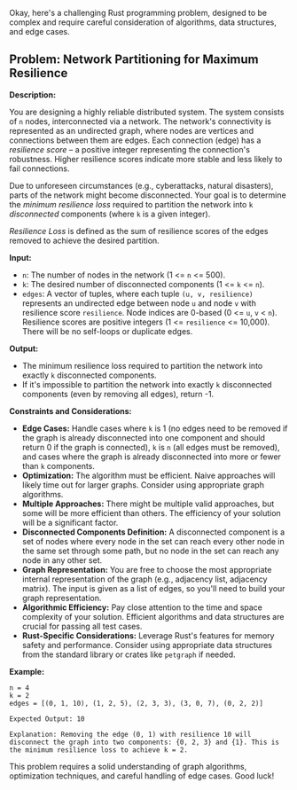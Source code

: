 Okay, here's a challenging Rust programming problem, designed to be complex and require careful consideration of algorithms, data structures, and edge cases.

## Problem: Network Partitioning for Maximum Resilience

**Description:**

You are designing a highly reliable distributed system. The system consists of `n` nodes, interconnected via a network. The network's connectivity is represented as an undirected graph, where nodes are vertices and connections between them are edges. Each connection (edge) has a *resilience score* – a positive integer representing the connection's robustness. Higher resilience scores indicate more stable and less likely to fail connections.

Due to unforeseen circumstances (e.g., cyberattacks, natural disasters), parts of the network might become disconnected. Your goal is to determine the *minimum resilience loss* required to partition the network into `k` *disconnected* components (where `k` is a given integer).

*Resilience Loss* is defined as the sum of resilience scores of the edges removed to achieve the desired partition.

**Input:**

*   `n`: The number of nodes in the network (1 <= `n` <= 500).
*   `k`: The desired number of disconnected components (1 <= `k` <= `n`).
*   `edges`: A vector of tuples, where each tuple `(u, v, resilience)` represents an undirected edge between node `u` and node `v` with resilience score `resilience`. Node indices are 0-based (0 <= `u`, `v` < `n`). Resilience scores are positive integers (1 <= `resilience` <= 10,000). There will be no self-loops or duplicate edges.

**Output:**

*   The minimum resilience loss required to partition the network into exactly `k` disconnected components.
*   If it's impossible to partition the network into exactly `k` disconnected components (even by removing all edges), return -1.

**Constraints and Considerations:**

*   **Edge Cases:** Handle cases where `k` is 1 (no edges need to be removed if the graph is already disconnected into one component and should return 0 if the graph is connected), `k` is `n` (all edges must be removed), and cases where the graph is already disconnected into more or fewer than `k` components.
*   **Optimization:** The algorithm must be efficient. Naive approaches will likely time out for larger graphs. Consider using appropriate graph algorithms.
*   **Multiple Approaches:** There might be multiple valid approaches, but some will be more efficient than others. The efficiency of your solution will be a significant factor.
*   **Disconnected Components Definition:** A disconnected component is a set of nodes where every node in the set can reach every other node in the same set through some path, but no node in the set can reach any node in any other set.
*   **Graph Representation:** You are free to choose the most appropriate internal representation of the graph (e.g., adjacency list, adjacency matrix). The input is given as a list of edges, so you'll need to build your graph representation.
*   **Algorithmic Efficiency:** Pay close attention to the time and space complexity of your solution. Efficient algorithms and data structures are crucial for passing all test cases.
*   **Rust-Specific Considerations:** Leverage Rust's features for memory safety and performance. Consider using appropriate data structures from the standard library or crates like `petgraph` if needed.

**Example:**

```
n = 4
k = 2
edges = [(0, 1, 10), (1, 2, 5), (2, 3, 3), (3, 0, 7), (0, 2, 2)]

Expected Output: 10

Explanation: Removing the edge (0, 1) with resilience 10 will disconnect the graph into two components: {0, 2, 3} and {1}. This is the minimum resilience loss to achieve k = 2.
```

This problem requires a solid understanding of graph algorithms, optimization techniques, and careful handling of edge cases. Good luck!
